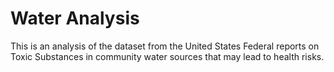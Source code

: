 # Water Analysis
 This is an analysis of the dataset from the United States Federal reports on Toxic Substances  in community water sources that may lead to health risks.
